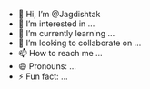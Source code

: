 - 👋 Hi, I’m @Jagdishtak
- 👀 I’m interested in ...
- 🌱 I’m currently learning ...
- 💞️ I’m looking to collaborate on ...
- 📫 How to reach me ...
- 😄 Pronouns: ...
- ⚡ Fun fact: ...

<!---
Jagdishtak/Jagdishtak is a ✨ special ✨ repository because its `README.md` (this file) appears on your GitHub profile.
You can click the Preview link to take a look at your changes.
--->
